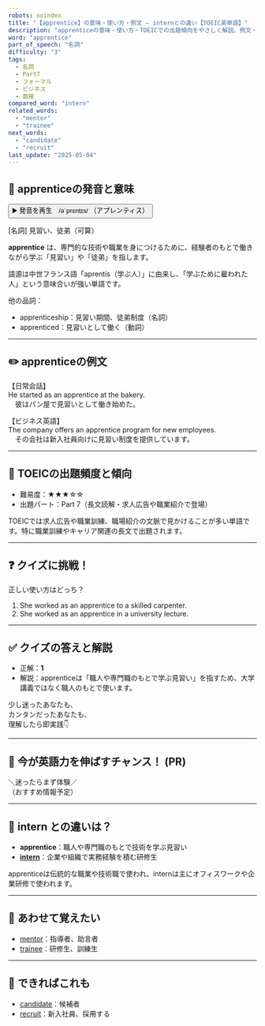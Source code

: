 ```yaml
---
robots: noindex
title: "【apprentice】の意味・使い方・例文 ― internとの違い【TOEIC英単語】"
description: "apprenticeの意味・使い方・TOEICでの出題傾向をやさしく解説。例文・クイズ付きでinternとの違いもわかりやすく学べます。"
word: "apprentice"
part_of_speech: "名詞"
difficulty: "3"
tags:
  - 名詞
  - Part7
  - フォーマル
  - ビジネス
  - 面接
compared_word: "intern"
related_words:
  - "mentor"
  - "trainee"
next_words:
  - "candidate"
  - "recruit"
last_update: "2025-05-04"
---
```


## 🔰 apprenticeの発音と意味

<button class="play-audio" onclick="playTTS('apprentice')">
  <span class="play-audio-main">
    ▶️ 発音を再生　/əˈprɛntɪs/
  </span>
  <span class="play-audio-sub">
    （アプレンティス）
  </span>
</button>

[名詞] 見習い、徒弟（可算）

**apprentice** は、専門的な技術や職業を身につけるために、経験者のもとで働きながら学ぶ「見習い」や「徒弟」を指します。

語源は中世フランス語「aprentis（学ぶ人）」に由来し、「学ぶために雇われた人」という意味合いが強い単語です。

他の品詞：  
- apprenticeship：見習い期間、徒弟制度（名詞）
- apprenticed：見習いとして働く（動詞）

---

## ✏️ apprenticeの例文

【日常会話】  
He started as an apprentice at the bakery.  
　彼はパン屋で見習いとして働き始めた。

【ビジネス英語】  
The company offers an apprentice program for new employees.  
　その会社は新入社員向けに見習い制度を提供しています。

---

## 🎯 TOEICの出題頻度と傾向

- 難易度：★★★☆☆
- 出題パート：Part 7（長文読解・求人広告や職業紹介で登場）

TOEICでは求人広告や職業訓練、職場紹介の文脈で見かけることが多い単語です。特に職業訓練やキャリア関連の長文で出題されます。

---

## ❓ クイズに挑戦！

正しい使い方はどっち？

1. She worked as an apprentice to a skilled carpenter.  
2. She worked as an apprentice in a university lecture.

---

## ✅ クイズの答えと解説

- 正解：**1**
- 解説：apprenticeは「職人や専門職のもとで学ぶ見習い」を指すため、大学講義ではなく職人のもとで使います。

少し迷ったあなたも、  
カンタンだったあなたも、  
理解したら即実践👇️

---

## 🚀 今が英語力を伸ばすチャンス！ (PR)

<div class="info-center">
＼迷ったらまず体験／<br>  
（おすすめ情報予定）
</div>

---

## 🤔  intern との違いは？

- **apprentice**：職人や専門職のもとで技術を学ぶ見習い
- **[intern](/word/intern/)**：企業や組織で実務経験を積む研修生

apprenticeは伝統的な職業や技術職で使われ、internは主にオフィスワークや企業研修で使われます。

---

## 🧩 あわせて覚えたい

- [mentor](/word/mentor/)：指導者、助言者
- [trainee](/word/trainee/)：研修生、訓練生

---

## 📖 できればこれも

- [candidate](/word/candidate/)：候補者
- [recruit](/word/recruit/)：新入社員、採用する

<!-- cvid: aid23_bid39 -->
